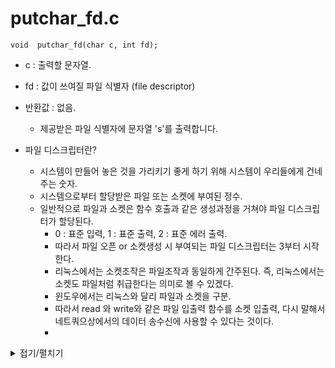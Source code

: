 # putchar_fd.c
```
void  putchar_fd(char c, int fd);
```
- c : 출력할 문자열.
- fd : 값이 쓰여질 파일 식별자 (file descriptor)
- 반환값 : 없음.
  - 제공받은 파일 식별자에 문자열 's'를 출력합니다.

- 파일 디스크립터란?
  - 시스템이 만들어 놓은 것을 가리키기 좋게 하기 위해 시스템이 우리들에게 건네주는 숫자.
  - 시스템으로부터 할당받은 파일 또는 소켓에 부여된 정수.
  - 일반적으로 파일과 소켓은 함수 호출과 같은 생성과정을 거쳐야 파일 디스크립터가 할당된다.
    - 0 : 표준 입력, 1 : 표준 출력, 2 : 표준 에러 출력.
    - 따라서 파일 오픈 or 소켓생성 시 부여되는 파일 디스크립터는 3부터 시작한다.
    - 리눅스에서는 소켓조작은 파일조작과 동일하게 간주된다. 즉, 리눅스에서는 소켓도 파일처럼 취급한다는 의미로 볼 수 있겠다.
    - 윈도우에서는 리눅스와 달리 파일과 소켓을 구분.
    - 따라서 read 와 write와 같은 파일 입출력 함수를 소켓 입출력, 다시 말해서 네트쿼으상에서의 데이터 송수신에 사용할 수 있다는 것이다.
    - 
  
  
<details markdown="1">
<summary>접기/펼치기</summary>
<!--summary 아래 빈칸 공백 두고 내용을 적는공간-->

```
void	ft_putchar_fd(char c, int fd)
{
	write(fd, &c, 1);// (fc, buf, size)
}
```
</details>

